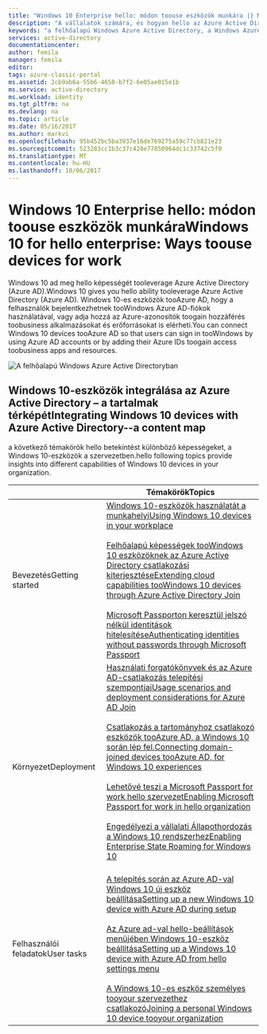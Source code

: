 ```yaml
---
title: "Windows 10 Enterprise hello: módon toouse eszközök munkára |} Microsoft Docs"
description: "A vállalatok számára, és hogyan hello az Azure Active Directoryval toointegrate Windows felhőalapú Windows 10-eszközökre történő telepítésének áttekintése. Hello különböző módokon eszköz kiépítése, és a vállalat hello Azure-portálon keresztül használt ellentéte."
keywords: "a felhőalapú Windows Azure Active Directory, a Windows Azure, a Windows Azure-eszközök a Windows 10-eszközök"
services: active-directory
documentationcenter: 
author: femila
manager: femila
editor: 
tags: azure-classic-portal
ms.assetid: 2cb9ab6a-55b6-4658-b7f2-6e05ae015e1b
ms.service: active-directory
ms.workload: identity
ms.tgt_pltfrm: na
ms.devlang: na
ms.topic: article
ms.date: 05/16/2017
ms.author: markvi
ms.openlocfilehash: 95b452bc5ba3937e16de769275a59c77cb821e23
ms.sourcegitcommit: 523283cc1b3c37c428e77850964dc1c33742c5f0
ms.translationtype: MT
ms.contentlocale: hu-HU
ms.lasthandoff: 10/06/2017
---
```

# <a name="windows-10-for-hello-enterprise-ways-toouse-devices-for-work"></a><span data-ttu-id="2ce5f-105">Windows 10 Enterprise hello: módon toouse eszközök munkára</span><span class="sxs-lookup"><span data-stu-id="2ce5f-105">Windows 10 for hello enterprise: Ways toouse devices for work</span></span>
<span data-ttu-id="2ce5f-106">Windows 10 ad meg hello képességét tooleverage Azure Active Directory (Azure AD).</span><span class="sxs-lookup"><span data-stu-id="2ce5f-106">Windows 10 gives you hello ability tooleverage Azure Active Directory (Azure AD).</span></span> <span data-ttu-id="2ce5f-107">Windows 10-es eszközök tooAzure AD, hogy a felhasználók bejelentkezhetnek tooWindows Azure AD-fiókok használatával, vagy adja hozzá az Azure-azonosítók toogain hozzáférés toobusiness alkalmazásokat és erőforrásokat is elérheti.</span><span class="sxs-lookup"><span data-stu-id="2ce5f-107">You can connect Windows 10 devices tooAzure AD so that users can sign in tooWindows by using Azure AD accounts or by adding their Azure IDs toogain access toobusiness apps and resources.</span></span>

![A felhőalapú Windows Azure Active Directoryban](./media/active-directory-azureadjoin/windows10-overview.png)

## <a name="integrating-windows-10-devices-with-azure-active-directory--a-content-map"></a><span data-ttu-id="2ce5f-109">Windows 10-eszközök integrálása az Azure Active Directory – a tartalmak térképét</span><span class="sxs-lookup"><span data-stu-id="2ce5f-109">Integrating Windows 10 devices with Azure Active Directory--a content map</span></span>
<span data-ttu-id="2ce5f-110">a következő témakörök hello betekintést különböző képességeket, a Windows 10-eszközök a szervezetben.</span><span class="sxs-lookup"><span data-stu-id="2ce5f-110">hello following topics provide insights into different capabilities of Windows 10 devices in your organization.</span></span>

|  | <span data-ttu-id="2ce5f-111">Témakörök</span><span class="sxs-lookup"><span data-stu-id="2ce5f-111">Topics</span></span> |
| --- | --- |
| <span data-ttu-id="2ce5f-112">Bevezetés</span><span class="sxs-lookup"><span data-stu-id="2ce5f-112">Getting started</span></span> |[<span data-ttu-id="2ce5f-113">Windows 10-eszközök használatát a munkahelyi</span><span class="sxs-lookup"><span data-stu-id="2ce5f-113">Using Windows 10 devices in your workplace</span></span>](active-directory-azureadjoin-windows10-devices.md) <br> <br> [<span data-ttu-id="2ce5f-114">Felhőalapú képességek tooWindows 10 eszközöknek az Azure Active Directory csatlakozási kiterjesztése</span><span class="sxs-lookup"><span data-stu-id="2ce5f-114">Extending cloud capabilities tooWindows 10 devices through Azure Active Directory Join</span></span>](active-directory-azureadjoin-overview.md) <br> <br> [<span data-ttu-id="2ce5f-115">Microsoft Passporton keresztül jelszó nélkül identitások hitelesítése</span><span class="sxs-lookup"><span data-stu-id="2ce5f-115">Authenticating identities without passwords through Microsoft Passport</span></span>](active-directory-azureadjoin-passport.md) |
| <span data-ttu-id="2ce5f-116">Környezet</span><span class="sxs-lookup"><span data-stu-id="2ce5f-116">Deployment</span></span> |[<span data-ttu-id="2ce5f-117">Használati forgatókönyvek és az Azure AD-csatlakozás telepítési szempontjai</span><span class="sxs-lookup"><span data-stu-id="2ce5f-117">Usage scenarios and deployment considerations for Azure AD Join</span></span>](active-directory-azureadjoin-deployment-aadjoindirect.md) <br><br> [<span data-ttu-id="2ce5f-118">Csatlakozás a tartományhoz csatlakozó eszközök tooAzure AD, a Windows 10 során lép fel.</span><span class="sxs-lookup"><span data-stu-id="2ce5f-118">Connecting domain-joined devices tooAzure AD, for Windows 10 experiences</span></span>](active-directory-azureadjoin-devices-group-policy.md)<br><br>[<span data-ttu-id="2ce5f-119">Lehetővé teszi a Microsoft Passport for work hello szervezet</span><span class="sxs-lookup"><span data-stu-id="2ce5f-119">Enabling Microsoft Passport for work in hello organization</span></span>](active-directory-azureadjoin-passport-deployment.md)<br><br> [<span data-ttu-id="2ce5f-120">Engedélyezi a vállalati Állapothordozás a Windows 10 rendszerhez</span><span class="sxs-lookup"><span data-stu-id="2ce5f-120">Enabling Enterprise State Roaming for Windows 10</span></span>](active-directory-windows-enterprise-state-roaming-overview.md)<br><br> |
| <span data-ttu-id="2ce5f-121">Felhasználói feladatok</span><span class="sxs-lookup"><span data-stu-id="2ce5f-121">User tasks</span></span> |[<span data-ttu-id="2ce5f-122">A telepítés során az Azure AD-val Windows 10 új eszköz beállítása</span><span class="sxs-lookup"><span data-stu-id="2ce5f-122">Setting up a new Windows 10 device with Azure AD during setup</span></span>](active-directory-azureadjoin-user-frx.md) <br><br> [<span data-ttu-id="2ce5f-123">Az Azure ad-val hello-beállítások menüjében Windows 10-eszköz beállítása</span><span class="sxs-lookup"><span data-stu-id="2ce5f-123">Setting up a Windows 10 device with Azure AD from hello settings menu</span></span>](active-directory-azureadjoin-user-upgrade.md) <br><br> [<span data-ttu-id="2ce5f-124">A Windows 10-es eszköz személyes tooyour szervezethez csatlakozó</span><span class="sxs-lookup"><span data-stu-id="2ce5f-124">Joining a personal Windows 10 device tooyour organization</span></span>](active-directory-azureadjoin-personal-device.md) |

